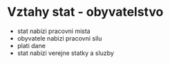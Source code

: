 # Vztahy stat - obyvatelstvo
- stat nabizi pracovni mista
- obyvatele nabizi pracovni silu
- plati dane
- stat nabizi verejne statky a sluzby